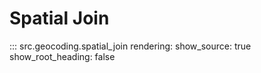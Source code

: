 # Spatial Join

::: src.geocoding.spatial_join
rendering:
show_source: true
show_root_heading: false
